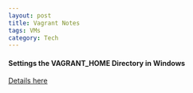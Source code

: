 ```yaml
---
layout: post
title: Vagrant Notes
tags: VMs
category: Tech
---
```


#### Settings the VAGRANT_HOME Directory in Windows ####

[Details here](https://harvsworld.com/2014/07/change-vagrant_home-directory-windows/)

